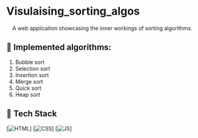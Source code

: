 # Visulaising_sorting_algos
<p align="center">
A web application showcasing the inner workings of sorting algorithms.


## 📌 Implemented algorithms:
1) Bubble sort
2) Selection sort
3) Insertion sort
4) Merge sort
5) Quick sort
6) Heap sort

## 📌 Tech Stack
[![HTML](https://img.shields.io/badge/html5%20-%23E34F26.svg?&style=for-the-badge&logo=html5&logoColor=white)]
[![CSS](https://img.shields.io/badge/css3%20-%231572B6.svg?&style=for-the-badge&logo=css3&logoColor=white)]
[![JS](https://img.shields.io/badge/javascript%20-%23323330.svg?&style=for-the-badge&logo=javascript&logoColor=%23F7DF1E)]
  




